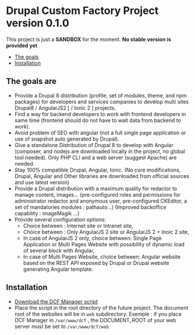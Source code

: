 # Drupal Custom Factory Project version 0.1.0

This project is just a **SANDBOX** for the moment. **No stable version is provided yet**

 * [The goals](#the-goals-are)
 * [Installation](#installation)


## The goals are

* Provide a Drupal 8 distribution (profile, set of modules, theme, and npm packages) for developers and services companies to develop multi sites Drupal8 / AngularJS2 [ / Ionic 2 ] projects.
* Find a way for backend developers to work with frontend developers in same time (frontend should do not have to wait data from backend to work).
* Avoid problem of SEO with angular (not a full single page application or use of snapshot auto generated by Drupal).
* Give a standalone Distribution of Drupal 8 to develop with Angular (composer, and nodejs are downloaded locally in the project, no global tool needed). Only PHP CLI and a web server (suggest Apache) are needed.
* Stay 100% compatible Drupal, Angular, Ionic. (No core modifications, Drupal, Angular and Other libraries are downloaded from official sources and use latest version)
* Provide a Drupal distribution with a maximum quality for redactor to manage content, images... (pre-configured roles and permissions for administrator redactor and anonymous user, pre-configured CKEditor, a set of mandatories modules : pathauto...) (Improved backoffice capability : imageMagik ...)
* Provide several configuration options:
    * Choice between : Internet site or Intranet site,
    * Choice between : Only AngularJS 2 site or AngularJS 2 + Inoic 2 site,
    * In case of AngularJS 2 only, choice between: Single Page Application or Multi Pages Website with possibility of dynamic load of several block with Angular,
    * In case of Multi Pages Website, choice between: Angular website based on the REST API exposed by Drupal or Drupal website generating Angular template.

## Installation

 * [Download the DCF Manager script](https://raw.githubusercontent.com/fauconv/dcf/master/scripts/project.sh)
 * Place the script in the root directory of the future project. The document root of the websites will be in `web` subdirectory. Exemple : if you place DCF Manager in `/var/www/dcf` , the DOCUMENT_ROOT of your web server must be set to `/var/www/dcf/web`
